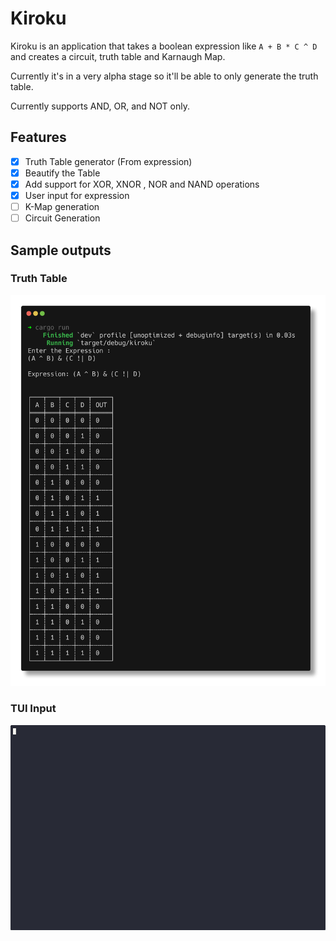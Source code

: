 # Kiroku 

Kiroku is an application that takes a boolean expression like `A + B * C ^ D` and creates a circuit, truth table and Karnaugh Map. 

Currently it's in a very alpha stage so it'll be able to only generate the truth table. 

  Currently supports AND, OR, and NOT only.

## Features 

- [x] Truth Table generator (From expression)
- [x] Beautify the Table
- [x] Add support for XOR, XNOR , NOR and NAND operations
- [x] User input for expression
- [ ] K-Map generation
- [ ] Circuit Generation

## Sample outputs 

### Truth Table

![tt](./tt.png)

### TUI Input

![input tui v1](./input_tui_v1.gif)
